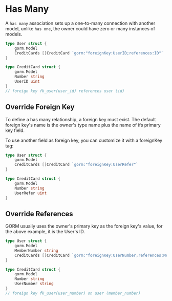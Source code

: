 # Has Many

A `has many` association sets up a one-to-many connection with another model, unlike `has one`, the owner could have zero or many instances of models.

```go
type User struct {
    gorm.Model
    CreditCards []CreditCard `gorm:"foreignKey:UserID;references:ID"`
}

type CreditCard struct {
    gorm.Model
    Number string
    UserID uint
}
// foreign key fk_user(user_id) references user (id)
```

## Override Foreign Key

To define a has many relationship, a foreign key must exist. The default foreign key's name is the owner's type name plus the name of ifs primary key field.

To use another field as foreign key, you can customize it with a foreignKey tag:

```go
type User struct {
    gorm.Model
    CreditCards []CreditCard `gorm:"foreignKey:UserRefer"`
}

type CreditCard struct {
    gorm.Model
    Number string
    UserRefer uint
}
```

## Override References

GORM usually uses the owner's primary key as the foreign key's value, for the above example, it is the User's ID.

```go
type User struct {
    gorm.Model
    MemberNumber string
    CreditCards []CreditCard `gorm:"foreignKey:UserNumber;references:MemberNumber"`
}

type CreditCard struct {
    gorm.Model
    Number string
    UserNumber string
}
// foreign key fk_user(user_number) on user (member_number)
```
